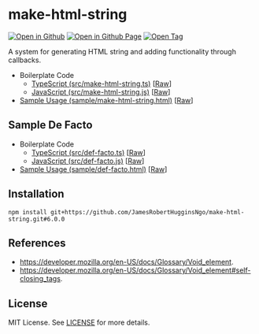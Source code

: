 # make-html-string

[![Open in Github](https://img.shields.io/badge/Open_in_GitHub-6e5494)](https://github.com/JamesRobertHugginsNgo/make-html-string/)
[![Open in Github Page](https://img.shields.io/badge/Open_in_GitHub_Page-4078c0)](https://jamesroberthugginsngo.github.io/make-html-string/)
[![Open Tag](https://img.shields.io/badge/Open_Tag-6.0.0-6cc644)](https://github.com/JamesRobertHugginsNgo/make-html-string/tree/6.0.0)

A system for generating HTML string and adding functionality through callbacks.

- Boilerplate Code
	- [TypeScript (src/make-html-string.ts)](./src/make-html-string.ts) [[Raw](./src/make-html-string.ts?raw=1)]
	- [JavaScript (src/make-html-string.js)](./dist/make-html-string.js) [[Raw](./dist/make-html-string.js?raw=1)]
- [Sample Usage (sample/make-html-string.html)](./sample/make-html-string.html) [[Raw](./sample/make-html-string.html?raw=1)]

## Sample De Facto

- Boilerplate Code
	- [TypeScript (src/def-facto.ts)](./sample/src/def-facto.ts) [[Raw](./sample/src/def-facto.ts?raw=1)]
	- [JavaScript (src/def-facto.js)](./sample/dist/def-facto.js) [[Raw](./sample/dist/def-facto.js?raw=1)]
- [Sample Usage (sample/def-facto.html)](./sample/def-facto.html) [[Raw](./sample/def-facto.html?raw=1)]

## Installation

```
npm install git+https://github.com/JamesRobertHugginsNgo/make-html-string.git#6.0.0
```

## References

- https://developer.mozilla.org/en-US/docs/Glossary/Void_element.
- https://developer.mozilla.org/en-US/docs/Glossary/Void_element#self-closing_tags.

## License

MIT License. See [LICENSE](LICENSE) for more details.
